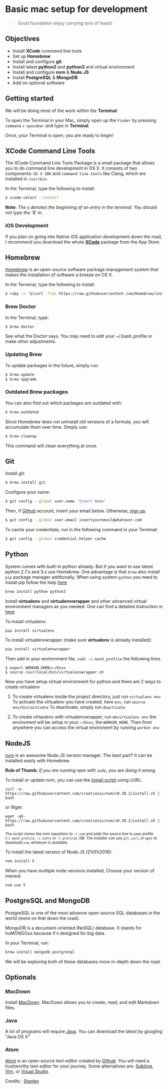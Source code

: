 # Basic mac setup for development

>  Good foundation enjoy carrying tons of loads! 

## Objectives

- Install **XCode** command line tools
- Set up **Homebrew**
- Install and configure **git**
- Install latest **python2** and **python3** and virtual environment
- Install and configure **nvm** & **Node.JS**
- Install **PostgreSQL** & **MongoDB**
- Add on optional software

## Getting started

We will be doing most of the work within the **Terminal**: 

To open the Terminal in your Mac, simply open up the `Finder` by pressing `command` + `spacebar` and type in **Terminal**.

Once, your Terminal is open, you are ready to begin!

## XCode Command Line Tools

The XCode Command Line Tools Package is a small  package that allows you to do command line development in OS X. It consists of two components: `OS X SDK` and `command-line tools` like Clang, which are installed in `/usr/bin`.

In the Terminal, type the following to install:

```bash
$ xcode-select --install
```

**Note**: *The `$` denotes the beginning of an entry in the terminal. You should not type the '$' in.*

### iOS Development

If you plan on going into Native iOS application development down the road, I recommend you download the whole **[XCode](https://developer.apple.com/xcode/)** package from the App Store.

## Homebrew

[Homebrew](http://brew.sh/) is an open-source software package management system that makes the installation of software a breeze on OS X. 

In the Terminal, type the following to install:

```bash
$ ruby -e "$(curl -fsSL https://raw.githubusercontent.com/Homebrew/install/master/install)"
```

### Brew Doctor

In the Terminal, type:

```bash
$ brew doctor
```

See what the Doctor says. You may need to edit your ~/.bash_profile or make other adjustments.

### Updating Brew

To update packages in the future, simply run:

```bash
$ brew update
$ brew upgrade
```

### Outdated Brew packages

You can also find out which packages are outdated with:

```bash
$ brew outdated
```

Since Homebrew does not uninstall old versions of a formula, you will accumulate them over time. Simply use:

```bash
$ brew cleanup
```

This command will clean everything at once.

## Git

Install git:

```bash
$ brew install git
```

Configure your name:

```bash
$ git config --global user.name "Insert Name"
```

Then, if [Github](https://github.com) account, insert your email below. Otherwise, [sign up](https://github.com/join).

```bash
$ git config --global user.email insertyouremail@whatever.com
```

To cache your credentials, run in the following command in your Terminal:

```bash
$ git config --global credential.helper cache
```
## Python

System comes with built-in python already. But if you want to use latest python 2.7.x and 3.x use Homebrew.
One advantage is that `brew` also install `pip` package manager addtionally. When using system `python` you need
to install pip follow the help [here](https://pip.pypa.io/en/stable/installing/) 

```bash
brew install python python3
```

Install **virtualenv** and **virtualenvwrapper** and other advanced virtual environment managers as you needed.
One can find a detailed instruction in [here](http://docs.python-guide.org/en/latest/dev/virtualenvs/)

To install virtualenv:

```bash
pip install virtualenv
```

To install virtualenvwrapper (make sure **virtualenv** is already installed):

```bash
pip install virtualenvwrapper
```

Then add in your environment file, `subl ~/.bash_profile` the following lines

```
$ export WORKON_HOME=~/Envs
$ source /usr/local/bin/virtualenvwrapper.sh
```

Now you have setup virtual environment for python and there are 2 ways to create virtualenv

1. To create virtualenv inside the project directory, just run `virtualenv env` 
To activate the virtualenv you have created, here `env`, run `source env/bin/activate` 
To deactivate, simply run `deactivate`

2. To create virtaulenv with virtualenvwrapper, run `mkvirtualenv env` the enviroment
will be setup in your `~/Envs`, the `WORKON_HOME`. Then from anywhere you can access
the virtual environemt by running `workon env`

## NodeJS

[nvm](https://github.com/creationix/nvm) is an awesome Node.JS version manager. The best part? It can be installed easily with Homebrew.

**Rule of Thumb:** *If you are running npm with `sudo`, you are doing it wrong.*


To install or update nvm, you can use the [install script][2] using cURL:

    curl -o- https://raw.githubusercontent.com/creationix/nvm/v0.30.2/install.sh | bash

or Wget:

    wget -qO- https://raw.githubusercontent.com/creationix/nvm/v0.30.2/install.sh | bash

<sub>The script clones the nvm repository to `~/.nvm` and adds the source line to your profile (`~/.bash_profile`, `~/.zshrc` or `~/.profile`). *NB. The installer can use `git`, `curl`, or `wget` to download `nvm`, whatever is available.*</sub>

To install the latest version of Node.JS (21/01/2016):

```bash
nvm install 5
```

When you have multiple node versions installed, Choose your version of interest

```bash
nvm use 5
```

## PostgreSQL and MongoDB

PostgreSQL is one of the most advance open-source SQL databases in the world (more on that down the road).

MongoDB is a document-oriented (NoSQL) database. It stands for huMONGOus because it's designed for big data.

In your Terminal, run:

```bash
brew install mongodb postgresql
```

We will be exploring both of these databases more in-depth down the road.

## Optionals

### MacDown

Install [MacDown](http://macdown.uranusjr.com/). MacDown allows you to create, read, and edit Markdown files.

### Java

A lot of programs will require [Java](https://support.apple.com/kb/DL1572?locale=en_US). You can download the latest by googling "Java OS X"


### Atom

[Atom](https://atom.io/) is an open-source text-editor created by [Github](https://github.com). You will need a trustworthy text-editor for your journey. Some alternatives are: [Sublime](http://www.sublimetext.com/), [Vim](http://www.vim.org/), or [Visual Studio](https://www.visualstudio.com/downloads/download-visual-studio-vs).

[1]: https://github.com/creationix/nvm.git
[2]: https://github.com/creationix/nvm/blob/v0.30.2/install.sh


Credits : [Stanley](https://twitter.com/StanleyCYang) 

